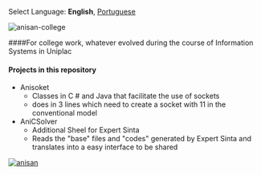 Select Language: **English**, [Portuguese](https://github.com/AnisanWesley/anisan-college/blob/master/README-pt.md)

![anisan-college](https://raw.githubusercontent.com/AnisanWesley/anisan-core/master/images/logos/anisan-college.png)

####For college work, whatever evolved during the course of Information Systems in Uniplac

#### Projects in this repository 
* Anisoket 
  *  Classes in C # and Java that facilitate the use of sockets 
  *  does in 3 lines which need to create a socket with 11 in the conventional model 
* AniCSolver 
  *  Additional Sheel for Expert Sinta
  *  Reads the "base" files and "codes" generated by Expert Sinta and translates into a easy interface to be shared



[![anisan](https://raw.githubusercontent.com/AnisanWesley/anisan-core/master/images/logos/avatar48x48.jpg)](https://github.com/AnisanWesley/anisan-core)